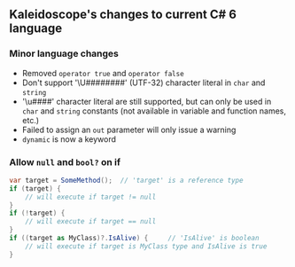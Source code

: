 ## Kaleidoscope's changes to current C# 6 language

### Minor language changes
* Removed `operator true` and `operator false`
* Don't support '\U########' (UTF-32) character literal in `char` and `string`
* '\u####' character literal are still supported, but can only be used in `char` and `string` constants (not available in variable and function names, etc.)
* Failed to assign an `out` parameter will only issue a warning
* `dynamic` is now a keyword

### Allow `null` and `bool?` on if
```C#
var target = SomeMethod();  // 'target' is a reference type
if (target) {
    // will execute if target != null
}
if (!target) {
    // will execute if target == null
}
if ((target as MyClass)?.IsAlive) {     // 'IsAlive' is boolean
    // will execute if target is MyClass type and IsAlive is true
}
```
